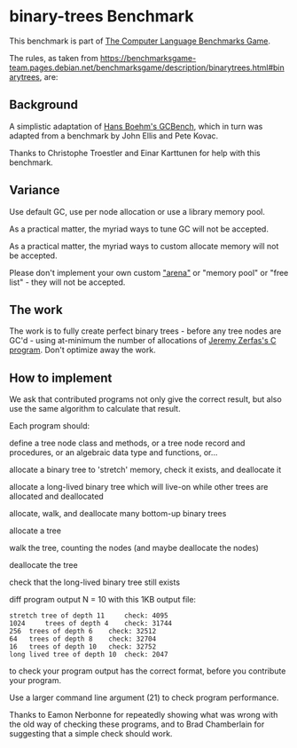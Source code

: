 # binary-trees Benchmark

This benchmark is part of [The Computer Language Benchmarks Game](https://benchmarksgame-team.pages.debian.net/benchmarksgame/).

The rules, as taken from https://benchmarksgame-team.pages.debian.net/benchmarksgame/description/binarytrees.html#binarytrees, are:

## Background
A simplistic adaptation of [Hans Boehm's GCBench](http://hboehm.info/gc/gc_bench/), which in turn was adapted from a benchmark by John Ellis and Pete Kovac.

Thanks to Christophe Troestler and Einar Karttunen for help with this benchmark.

## Variance
Use default GC, use per node allocation or use a library memory pool.

As a practical matter, the myriad ways to tune GC will not be accepted.

As a practical matter, the myriad ways to custom allocate memory will not be accepted.

Please don't implement your own custom ["arena"](http://www.stroustrup.com/bs_faq2.html#placement-delete) or "memory pool" or "free list" - they will not be accepted.

## The work
The work is to fully create perfect binary trees - before any tree nodes are GC'd - using at-minimum the number of allocations of [Jeremy Zerfas's C program](https://benchmarksgame-team.pages.debian.net/benchmarksgame/program/binarytrees-gcc-3.html). Don't optimize away the work.

## How to implement
We ask that contributed programs not only give the correct result, but also use the same algorithm to calculate that result.

Each program should:

define a tree node class and methods, or a tree node record and procedures, or an algebraic data type and functions, or…

allocate a binary tree to 'stretch' memory, check it exists, and deallocate it

allocate a long-lived binary tree which will live-on while other trees are allocated and deallocated

allocate, walk, and deallocate many bottom-up binary trees

allocate a tree

walk the tree, counting the nodes (and maybe deallocate the nodes)

deallocate the tree

check that the long-lived binary tree still exists

diff program output N = 10 with this 1KB output file:
```
stretch tree of depth 11	 check: 4095
1024	 trees of depth 4	 check: 31744
256	 trees of depth 6	 check: 32512
64	 trees of depth 8	 check: 32704
16	 trees of depth 10	 check: 32752
long lived tree of depth 10	 check: 2047
```
to check your program output has the correct format, before you contribute your program.

Use a larger command line argument (21) to check program performance.

Thanks to Eamon Nerbonne for repeatedly showing what was wrong with the old way of checking these programs, and to Brad Chamberlain for suggesting that a simple check should work.